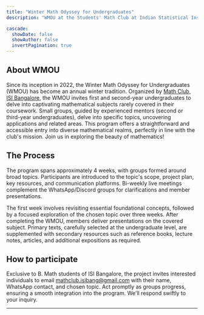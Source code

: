 ```yaml
---
title: "Winter Math Odyssey for Undergraduates"
description: "WMOU at the Students' Math Club at Indian Statistical Institute, Bangalore."

cascade:
  showDate: false
  showAuthor: false
  invertPagination: true
---
```


## About WMOU

Since its inception in 2022, the Winter Math Odyssey for Undergraduates (WMOU) has become an annual winter tradition. Organized by [Math Club, ISI Bangalore](/), the WMOU invites first and second-year undergraduates to delve into captivating mathematical subjects rarely covered in their coursework. Small groups, guided by experienced mentors (second or third-year undergraduates), delve into specific topics, uncovering applications and related areas. This program offers a straightforward and accessible entry into diverse mathematical realms, perfectly in line with the club's mission. Join us in exploring the beauty of mathematics!

## The Process

The program spans approximately 4 weeks, with groups formed around broad topics. Participants are introduced to the topic's scope, project plan, key resources, and communication platforms. Bi-weekly live meetings complement the WhatsApp/Discord groups for clarifications and member presentations.

The first week involves revisiting essential foundational concepts, followed by a focused exploration of the chosen topic over three weeks. After completing the WMOU, members deliver presentations on the covered subject. Primary texts, carefully selected at the undergraduate level, are supplemented with secondary resources such as reference books, lecture notes, articles, and additional expositions as required.

## How to participate

Exclusive to B. Math students of ISI Bangalore, the project invites interested individuals to email <mathclub.isibang@gmail.com> with their name, WhatsApp contact, and chosen topic. Act promptly as groups progress, ensuring a smooth integration into the program. We'll respond swiftly to your inquiry.

---

